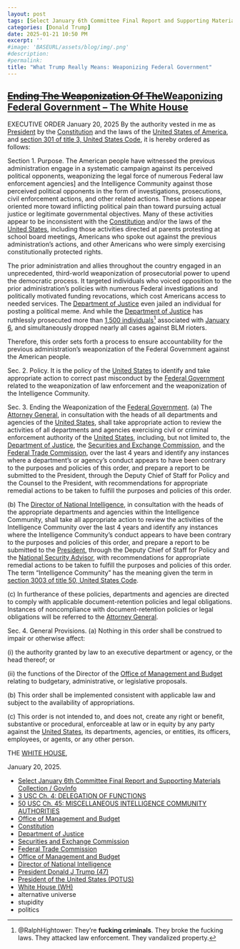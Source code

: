 ```yaml
---
layout: post
tags: [Select January 6th Committee Final Report and Supporting Materials Collection / GovInfo, 3 USC Ch. 4: DELEGATION OF FUNCTIONS, 50 USC Ch. 45: MISCELLANEOUS INTELLIGENCE COMMUNITY AUTHORITIES, Office of Management and Budget, Constitution, Department of Justice, Securities and Exchange Commission, Federal Trade Commission, Office of Management and Budget, Director of National Intelligence, President Donald J Trump (47), President of the United States (POTUS), White House (WH), alternative universe, stupidity, politics]
categories: [Donald Trump]
date: 2025-01-21 10:50 PM
excerpt: ''
#image: 'BASEURL/assets/blog/img/.png'
#description:
#permalink:
title: "What Trump Really Means: Weaponizing Federal Government"
---
```



## [~~Ending The Weaponization Of The~~Weaponizing Federal Government – The White House](https://www.whitehouse.gov/presidential-actions/2025/01/ending-the-weaponization-of-the-federal-government/)

EXECUTIVE ORDER
January 20, 2025
By the authority vested in me as [President](https://www.whitehouse.gov/) by the [Constitution](https://constitution.congress.gov/constitution/) and the laws of the [United States of America](https://www.usa.gov/), and [section 301 of title 3, United States Code](https://uscode.house.gov/browse/prelim@title3/chapter4&edition=prelim), it is hereby ordered as follows:

Section 1.  Purpose.  The American people have witnessed the previous administration engage in a systematic campaign against its perceived political opponents, weaponizing the legal force of numerous Federal law enforcement agencies]
 and the Intelligence Community against those perceived political opponents in the form of investigations, prosecutions, civil enforcement actions, and other related actions.  These actions appear oriented more toward inflicting political pain than toward pursuing actual justice or legitimate governmental objectives.  Many of these activities appear to be inconsistent with the [Constitution](https://constitution.congress.gov/constitution/) and/or the laws of the [United States](https://www.usa.gov/), including those activities directed at parents protesting at school board meetings, Americans who spoke out against the previous administration’s actions, and other Americans who were simply exercising constitutionally protected rights.

The prior administration and allies throughout the country engaged in an unprecedented, third-world weaponization of prosecutorial power to upend the democratic process.  It targeted individuals who voiced opposition to the prior administration’s policies with numerous Federal investigations and politically motivated funding revocations, which cost Americans access to needed services.  The [Department of Justice](https://www.justice.gov/) even jailed an individual for posting a political meme.  And while the [Department of Justice](https://www.justice.gov/) has ruthlessly prosecuted more than [1,500 individuals](https://www.govinfo.gov/collection/january-6th-committee-final-report)[^31] associated with [January 6](https://www.govinfo.gov/collection/january-6th-committee-final-report), and simultaneously dropped nearly all cases against BLM rioters.

[^31]: @RalphHightower: They’re **fucking criminals**. They broke the fucking laws. They attacked law enforcement. They vandalized property.

Therefore, this order sets forth a process to ensure accountability for the previous administration’s weaponization of the Federal Government against the American people.

Sec. 2.  Policy.  It is the policy of the [United States](https://www.usa.gov/) to identify and take appropriate action to correct past misconduct by the [Federal Government](https://www.usa.gov/) related to the weaponization of law enforcement and the weaponization of the Intelligence Community.

Sec. 3.  Ending the Weaponization of the [Federal Government](https://www.usa.gov/).  (a)  The [Attorney General](https://www.justice.gov/), in consultation with the heads of all departments and agencies of the [United States](https://www.usa.gov/), shall take appropriate action to review the activities of all departments and agencies exercising civil or criminal enforcement authority of the [United States](https://www.usa.gov/), including, but not limited to, the [Department of Justice](https://www.justice.gov/), the [Securities and Exchange Commission](https://www.sec.gov/), and the [Federal Trade Commission](https://www.ftc.gov/), over the last 4 years and identify any instances where a department’s or agency’s conduct appears to have been contrary to the purposes and policies of this order, and prepare a report to be submitted to the President, through the Deputy Chief of Staff for Policy and the Counsel to the President, with recommendations for appropriate remedial actions to be taken to fulfill the purposes and policies of this order.

(b)  The [Director of National Intelligence](https://www.dni.gov/), in consultation with the heads of the appropriate departments and agencies within the Intelligence Community, shall take all appropriate action to review the activities of the Intelligence Community over the last 4 years and identify any instances where the Intelligence Community’s conduct appears to have been contrary to the purposes and policies of this order, and prepare a report to be submitted to the [President](https://www.whitehouse.gov/), through the Deputy Chief of Staff for Policy and the [National Security Advisor](http://www.nsa.gov/), with recommendations for appropriate remedial actions to be taken to fulfill the purposes and policies of this order.  The term “Intelligence Community” has the meaning given the term in [section 3003 of title 50, United States Code](https://uscode.house.gov/view.xhtml?path=/prelim@title3/chapter4&edition=prelim).

(c)  In furtherance of these policies, departments and agencies are directed to comply with applicable document-retention policies and legal obligations.  Instances of noncompliance with document-retention policies or legal obligations will be referred to the [Attorney General](https://www.justice.gov/).

Sec. 4.  General Provisions.  (a)  Nothing in this order shall be construed to impair or otherwise affect:

(i)   the authority granted by law to an executive department or agency, or the head thereof; or

(ii)  the functions of the Director of the [Office of Management and Budget](https://www.whitehouse.gov/omb/) relating to budgetary, administrative, or legislative proposals.

(b)  This order shall be implemented consistent with applicable law and subject to the availability of appropriations.

(c)  This order is not intended to, and does not, create any right or benefit, substantive or procedural, enforceable at law or in equity by any party against the [United States](https://www.usa.gov/), its departments, agencies, or entities, its officers, employees, or agents, or any other person.

THE [WHITE HOUSE](https://www.whitehouse.gov/),

January 20, 2025.

- [Select January 6th Committee Final Report and Supporting Materials Collection / GovInfo](https://www.govinfo.gov/collection/january-6th-committee-final-report)
- [3 USC Ch. 4: DELEGATION OF FUNCTIONS](https://uscode.house.gov/view.xhtml?path=/prelim@title3/chapter4&edition=prelim)
- [50 USC Ch. 45: MISCELLANEOUS INTELLIGENCE COMMUNITY AUTHORITIES](https://uscode.house.gov/view.xhtml?path=/prelim@title50/chapter45&edition=prelim)
- [Office of Management and Budget](https://www.whitehouse.gov/omb/)
- [Constitution](https://constitution.congress.gov/constitution/)
- [Department of Justice](https://www.justice.gov/)
- [Securities and Exchange Commission](https://www.sec.gov/)
- [Federal Trade Commission](https://www.ftc.gov/)
- [Office of Management and Budget](https://www.whitehouse.gov/omb/)
- [Director of National Intelligence](https://www.dni.gov/)
- [President Donald J Trump (47)](https://www.whitehouse.gov/)
- [President of the United States (POTUS)](https://www.whitehouse.gov/)
- [White House (WH)](https://www.whitehouse.gov/)
- alternative universe 
- stupidity 
- politics 